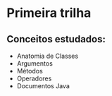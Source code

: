 # Primeira trilha

## Conceitos estudados:
- Anatomia de Classes
- Argumentos
- Métodos
- Operadores
- Documentos Java
